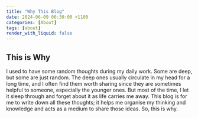 ```yaml
---
title: "Why This Blog"
date: 2024-06-09 06:30:00 +1100
categories: [About]
tags: [about]
render_with_liquid: false
---
```


## This is Why

I used to have some random thoughts during my daily work. Some are deep, but some are just random. The deep ones usually circulate in my head for a long time, and I often find them worth sharing since they are sometimes helpful to someone, especially the younger ones. But most of the time, I let it sleep through and forget about it as life carries me away. This blog is for me to write down all these thoughts; it helps me organise my thinking and knowledge and acts as a medium to share those ideas. So, this is why.
